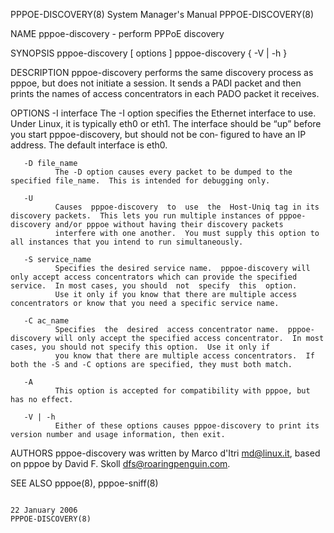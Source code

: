 PPPOE-DISCOVERY(8)                                                                       System Manager's Manual                                                                       PPPOE-DISCOVERY(8)

NAME
       pppoe-discovery - perform PPPoE discovery

SYNOPSIS
       pppoe-discovery [ options ]
       pppoe-discovery { -V | -h }

DESCRIPTION
       pppoe-discovery  performs  the  same discovery process as pppoe, but does not initiate a session.  It sends a PADI packet and then prints the names of access concentrators in each PADO packet it
       receives.

OPTIONS
       -I interface
              The -I option specifies the Ethernet interface to use.  Under Linux, it is typically eth0 or eth1.  The interface should be “up” before you start pppoe-discovery, but should not  be  con‐
              figured to have an IP address.  The default interface is eth0.

       -D file_name
              The -D option causes every packet to be dumped to the specified file_name.  This is intended for debugging only.

       -U
              Causes  pppoe-discovery  to  use  the  Host-Uniq tag in its discovery packets.  This lets you run multiple instances of pppoe-discovery and/or pppoe without having their discovery packets
              interfere with one another.  You must supply this option to all instances that you intend to run simultaneously.

       -S service_name
              Specifies the desired service name.  pppoe-discovery will only accept access concentrators which can provide the specified service.  In most cases, you should  not  specify  this  option.
              Use it only if you know that there are multiple access concentrators or know that you need a specific service name.

       -C ac_name
              Specifies  the  desired  access concentrator name.  pppoe-discovery will only accept the specified access concentrator.  In most cases, you should not specify this option.  Use it only if
              you know that there are multiple access concentrators.  If both the -S and -C options are specified, they must both match.

       -A
              This option is accepted for compatibility with pppoe, but has no effect.

       -V | -h
              Either of these options causes pppoe-discovery to print its version number and usage information, then exit.

AUTHORS
       pppoe-discovery was written by Marco d'Itri <md@linux.it>, based on pppoe by David F. Skoll <dfs@roaringpenguin.com>.

SEE ALSO
       pppoe(8), pppoe-sniff(8)

                                                                                             22 January 2006                                                                           PPPOE-DISCOVERY(8)
